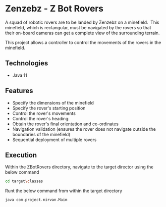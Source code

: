 
# Zenzebz - Z Bot Rovers

A squad of robotic rovers are to be landed by Zenzebz on a minefield.  This minefield, which is rectangular, must be navigated by the rovers so that their on-board cameras can get a complete view of the surrounding terrain.

This project allows a controller to control the movements of the rovers in the minefield.


## Technologies
- Java 11

## Features

- Specify the dimensions of the minefield
- Specify the rover's starting position
- Control the rover's movements
- Control the rover's heading
- Obtain the rover's final orientation and co-ordinates
- Navigation validation (ensures the rover does not navigate outside the boundaries of the minefield)
- Sequential deployment of multiple rovers




## Execution

Within the ZBotRovers directory, navigate to the target director using the below command

```bash
cd target\classes
```

Runt the below command from within the target directory

```bash
java com.project.nirvan.Main
```
